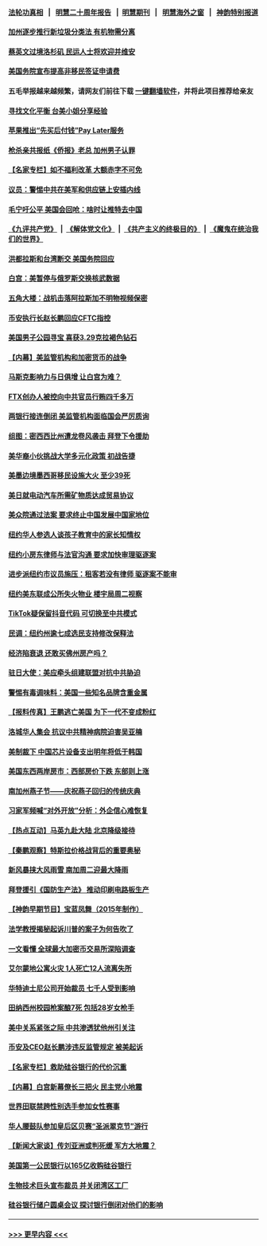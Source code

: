 #### [法轮功真相](https://github.com/gfw-breaker/truth/blob/master/README.md?t=0) &nbsp;&nbsp;|&nbsp;&nbsp; [明慧二十周年报告](https://github.com/gfw-breaker/mh-reports/blob/master/README.md?t=0) &nbsp;&nbsp;|&nbsp;&nbsp;[明慧期刊](https://github.com/gfw-breaker/mh-qikan) &nbsp;&nbsp;|&nbsp;&nbsp; [明慧海外之窗](https://github.com/gfw-breaker/mh-news/blob/master/README.md?t=0) &nbsp;&nbsp;|&nbsp;&nbsp; [神韵特别报道](https://github.com/gfw-breaker/mh-news/blob/master/shenyun.md?t=0)
#### [加州逐步推行新垃圾分类法 有机物需分离](../pages/nsc412/n13960590.md?t=03290943) 
#### [蔡英文过境洛杉矶  民运人士将欢迎并维安](../pages/nsc412/n13960552.md?t=03290943) 
#### [美国务院宣布提高非移民签证申请费](../pages/nsc412/n13960527.md?t=03290943) 
#### 五毛举报越来越频繁，请网友们前往下载 [一键翻墙软件](https://github.com/gfw-breaker/ssr-accounts)，并将此项目推荐给亲友
#### [寻找文化平衡 台美小姐分享经验](../pages/nsc412/n13960534.md?t=03290943) 
#### [苹果推出“先买后付钱”Pay Later服务](../pages/nsc412/n13960521.md?t=03290943) 
#### [枪杀亲共报纸《侨报》老总 加州男子认罪](../pages/nsc412/n13960520.md?t=03290943) 
#### [【名家专栏】如不福利改革 大额赤字不可免](../pages/nsc412/n13959475.md?t=03290943) 
#### [议员：警惕中共在美军和供应链上安插内线](../pages/nsc412/n13960499.md?t=03290943) 
#### [毛宁吁公平 美国会回呛：啥时让推特去中国](../pages/nsc412/n13960476.md?t=03290943) 
#### [《九评共产党》](https://github.com/begood0513/9ping.md/blob/master/README.md) &nbsp;|&nbsp; [《解体党文化》](../../../../jtdwh.md/blob/master/README.md)  &nbsp;|&nbsp; [《共产主义的终极目的》](../../../../gczydzjmd.md/blob/master/README.md) &nbsp;|&nbsp; [《魔鬼在统治我们的世界》](../../../../mgztzwmdsj.md/blob/master/README.md) 
#### [洪都拉斯和台湾断交 美国务院回应](../pages/nsc412/n13960478.md?t=03290943) 
#### [白宫：美暂停与俄罗斯交换核武数据](../pages/nsc412/n13960410.md?t=03290943) 
#### [五角大楼：战机击落阿拉斯加不明物视频保密](../pages/nsc412/n13960452.md?t=03290943) 
#### [币安执行长赵长鹏回应CFTC指控](../pages/nsc412/n13960450.md?t=03290943) 
#### [美国男子公园寻宝 喜获3.29克拉褐色钻石](../pages/nsc412/n13960001.md?t=03290943) 
#### [【内幕】美监管机构和加密货币的战争](../pages/nsc412/n13960431.md?t=03290943) 
#### [马斯克影响力与日俱增 让白宫为难？](../pages/nsc412/n13960388.md?t=03290943) 
#### [FTX创办人被控向中共官员行贿四千多万](../pages/nsc412/n13960411.md?t=03290943) 
#### [两银行接连倒闭 美监管机构面临国会严厉质询](../pages/nsc412/n13960364.md?t=03290943) 
#### [组图：密西西比州遭龙卷风袭击 拜登下令援助](../pages/nsc412/n13960233.md?t=03290943) 
#### [美华裔小伙挑战大学多元化政策 初战告捷](../pages/nsc412/n13960070.md?t=03290943) 
#### [美墨边境墨西哥移民设施大火 至少39死](../pages/nsc412/n13960308.md?t=03290943) 
#### [美日就电动汽车所需矿物质达成贸易协议](../pages/nsc412/n13960216.md?t=03290943) 
#### [美众院通过法案 要求终止中国发展中国家地位](../pages/nsc412/n13960127.md?t=03290943) 
#### [纽约华人参选人谈孩子教育中的家长知情权](../pages/nsc412/n13960068.md?t=03290943) 
#### [纽约小房东律师与法官沟通 要求加快审理驱逐案](../pages/nsc412/n13960046.md?t=03290943) 
#### [进步派纽约市议员施压：租客若没有律师 驱逐案不能审](../pages/nsc412/n13960028.md?t=03290943) 
#### [纽约美东联成公所失火物业 楼宇局周二视察](../pages/nsc412/n13960030.md?t=03290943) 
#### [TikTok疑保留抖音代码 可切换至中共模式](../pages/nsc412/n13960112.md?t=03290943) 
#### [民调：纽约州逾七成选民支持修改保释法](../pages/nsc412/n13960032.md?t=03290943) 
#### [经济陷衰退 还敢买佛州房产吗？](../pages/nsc412/n13960065.md?t=03290943) 
#### [驻日大使：美应牵头组建联盟对抗中共胁迫](../pages/nsc412/n13959857.md?t=03290943) 
#### [警惕有毒调味料：美国一些知名品牌含重金属](../pages/nsc412/n13959928.md?t=03290943) 
#### [【报料传真】王鹏逃亡美国 为下一代不变成粉红](../pages/nsc412/n13956218.md?t=03290943) 
#### [洛城华人集会 抗议中共精神病院迫害吴亚楠](../pages/nsc412/n13959971.md?t=03290943) 
#### [美制裁下 中国芯片设备支出明年将低于韩国](../pages/nsc412/n13959924.md?t=03290943) 
#### [美国东西两岸房市：西部房价下跌 东部则上涨](../pages/nsc412/n13959888.md?t=03290943) 
#### [南加州燕子节——庆祝燕子回归的传统庆典](../pages/nsc412/n13959916.md?t=03290943) 
#### [习家军频喊“对外开放”分析：外企信心难恢复](../pages/nsc412/n13959777.md?t=03290943) 
#### [【热点互动】马英九赴大陆 北京降级接待](../pages/nsc412/n13959869.md?t=03290943) 
#### [【秦鹏观察】特斯拉价格战背后的重要奥秘](../pages/nsc412/n13959896.md?t=03290943) 
#### [新风暴挟大风雨雪 南加周二迎最大降雨](../pages/nsc412/n13959884.md?t=03290943) 
#### [拜登援引《国防生产法》 推动印刷电路板生产](../pages/nsc412/n13959885.md?t=03290943) 
#### [【神韵早期节目】宝蓝凤舞（2015年制作）](../pages/nsc412/n13959776.md?t=03290943) 
#### [法学教授揭秘起诉川普的案子为何告吹了](../pages/nsc412/n13959734.md?t=03290943) 
#### [一文看懂 全球最大加密币交易所深陷调查](../pages/nsc412/n13959821.md?t=03290943) 
#### [艾尔蒙地公寓火灾 1人死亡12人流离失所](../pages/nsc412/n13959837.md?t=03290943) 
#### [华特迪士尼公司开始裁员 七千人受到影响](../pages/nsc412/n13959840.md?t=03290943) 
#### [田纳西州校园枪案酿7死 包括28岁女枪手](../pages/nsc412/n13959820.md?t=03290943) 
#### [美中关系紧张之际 中共渗透犹他州引关注](../pages/nsc412/n13959687.md?t=03290943) 
#### [币安及CEO赵长鹏涉违反监管规定 被美起诉](../pages/nsc412/n13959816.md?t=03290943) 
#### [【名家专栏】救助硅谷银行的代价沉重](../pages/nsc412/n13958925.md?t=03290943) 
#### [【内幕】白宫新幕僚长三把火 民主党小地震](../pages/nsc412/n13959811.md?t=03290943) 
#### [世界田联禁跨性别选手参加女性赛事](../pages/nsc412/n13959689.md?t=03290943) 
#### [华人腰鼓队参加皇后区贝赛“圣派翠克节”游行](../pages/nsc412/n13959736.md?t=03290943) 
#### [【新闻大家谈】传刘亚洲或判死缓 军方大地震？](../pages/nsc412/n13959682.md?t=03290943) 
#### [美国第一公民银行以165亿收购硅谷银行](../pages/nsc412/n13959488.md?t=03290943) 
#### [生物技术巨头宣布裁员 并关闭湾区工厂](../pages/nsc412/n13959413.md?t=03290943) 
#### [硅谷银行储户圆桌会议 探讨银行倒闭对他们的影响](../pages/nsc412/n13959388.md?t=03290943) 

----
#### [ >>> 更早内容 <<< ](../indexes/nsc412-earlier.md)
